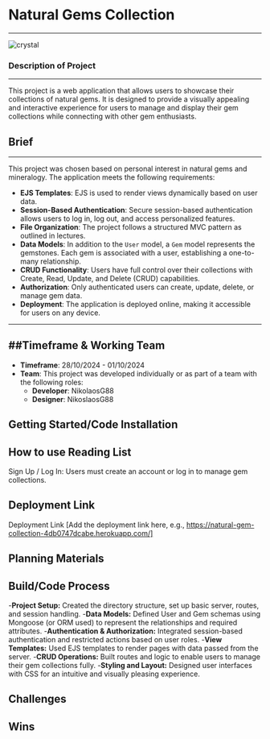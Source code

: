 # Natural Gems Collection
---
![crystal](https://github.com/user-attachments/assets/19b8550a-23a0-4b97-9dc5-5f1a405b81ff)

### Description of Project
---
This project is a web application that allows users to showcase their collections of natural gems. It is designed to provide a visually appealing and interactive experience for users to manage and display their gem collections while connecting with other gem enthusiasts.

## Brief
---

This project was chosen based on personal interest in natural gems and mineralogy. The application meets the following requirements:

- **EJS Templates**: EJS is used to render views dynamically based on user data.
- **Session-Based Authentication**: Secure session-based authentication allows users to log in, log out, and access personalized features.
- **File Organization**: The project follows a structured MVC pattern as outlined in lectures.
- **Data Models**: In addition to the `User` model, a `Gem` model represents the gemstones. Each gem is associated with a user, establishing a one-to-many relationship.
- **CRUD Functionality**: Users have full control over their collections with Create, Read, Update, and Delete (CRUD) capabilities.
- **Authorization**: Only authenticated users can create, update, delete, or manage gem data.
- **Deployment**: The application is deployed online, making it accessible for users on any device.

---

##Timeframe & Working Team
---
- **Timeframe**: 28/10/2024 - 01/10/2024
- **Team**: This project was developed individually or as part of a team with the following roles:
  - **Developer**: NikolaosG88
  - **Designer**: NikoslaosG88



Getting Started/Code Installation
---


How to use Reading List
---
Sign Up / Log In: Users must create an account or log in to manage gem collections.

Deployment Link
---
Deployment Link
[Add the deployment link here, e.g., https://natural-gem-collection-4db0747dcabe.herokuapp.com/]

Planning Materials
---


Build/Code Process
---
-**Project Setup:** Created the directory structure, set up basic server, routes, and session handling.
-**Data Models:** Defined User and Gem schemas using Mongoose (or ORM used) to represent the relationships and required attributes.
-**Authentication & Authorization:** Integrated session-based authentication and restricted actions based on user roles.
-**View Templates:** Used EJS templates to render pages with data passed from the server.
-**CRUD Operations:** Built routes and logic to enable users to manage their gem collections fully.
-**Styling and Layout:** Designed user interfaces with CSS for an intuitive and visually pleasing experience.


Challenges
---


Wins
---


